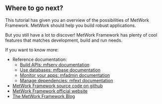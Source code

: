 ## Where to go next?

This tutorial has given you an overview of the possibilities of MetWork Framework. MetWork should help you build robust applications.

But you still have a lot to discover! MetWork Framework has plenty of cool features that matches development, build and run needs.

If you want to know more:

* Reference documentation:
  * [Build APIs: mfserv documentation](http://metwork-framework.org/pub/metwork/continuous_integration/docs/master/mfserv/)
  * [Use databases: mfbase documentation](http://metwork-framework.org/pub/metwork/continuous_integration/docs/master/mfbase/)
  * [Monitor your apps: mfadmin documentation](http://metwork-framework.org/pub/metwork/continuous_integration/docs/master/mfadmin/)
  * [Manage dependencies: mfext documentation](http://metwork-framework.org/pub/metwork/continuous_integration/docs/master/mfext/)
* [MetWork Framework source code on github](https://github.com/metwork-framework)
* [MetWork Framework official website](http://metwork-framework.org/website/)
* [The MetWork Framework Blog](https://medium.com/metwork-framework)
